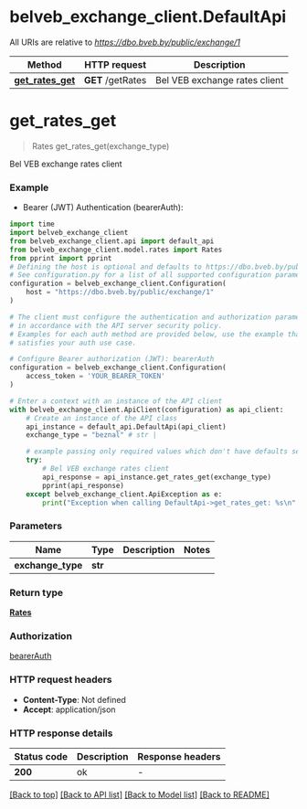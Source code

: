 # belveb_exchange_client.DefaultApi

All URIs are relative to *https://dbo.bveb.by/public/exchange/1*

Method | HTTP request | Description
------------- | ------------- | -------------
[**get_rates_get**](DefaultApi.md#get_rates_get) | **GET** /getRates | Bel VEB exchange rates client


# **get_rates_get**
> Rates get_rates_get(exchange_type)

Bel VEB exchange rates client

### Example

* Bearer (JWT) Authentication (bearerAuth):
```python
import time
import belveb_exchange_client
from belveb_exchange_client.api import default_api
from belveb_exchange_client.model.rates import Rates
from pprint import pprint
# Defining the host is optional and defaults to https://dbo.bveb.by/public/exchange/1
# See configuration.py for a list of all supported configuration parameters.
configuration = belveb_exchange_client.Configuration(
    host = "https://dbo.bveb.by/public/exchange/1"
)

# The client must configure the authentication and authorization parameters
# in accordance with the API server security policy.
# Examples for each auth method are provided below, use the example that
# satisfies your auth use case.

# Configure Bearer authorization (JWT): bearerAuth
configuration = belveb_exchange_client.Configuration(
    access_token = 'YOUR_BEARER_TOKEN'
)

# Enter a context with an instance of the API client
with belveb_exchange_client.ApiClient(configuration) as api_client:
    # Create an instance of the API class
    api_instance = default_api.DefaultApi(api_client)
    exchange_type = "beznal" # str | 

    # example passing only required values which don't have defaults set
    try:
        # Bel VEB exchange rates client
        api_response = api_instance.get_rates_get(exchange_type)
        pprint(api_response)
    except belveb_exchange_client.ApiException as e:
        print("Exception when calling DefaultApi->get_rates_get: %s\n" % e)
```

### Parameters

Name | Type | Description  | Notes
------------- | ------------- | ------------- | -------------
 **exchange_type** | **str**|  |

### Return type

[**Rates**](Rates.md)

### Authorization

[bearerAuth](../README.md#bearerAuth)

### HTTP request headers

 - **Content-Type**: Not defined
 - **Accept**: application/json

### HTTP response details
| Status code | Description | Response headers |
|-------------|-------------|------------------|
**200** | ok |  -  |

[[Back to top]](#) [[Back to API list]](../README.md#documentation-for-api-endpoints) [[Back to Model list]](../README.md#documentation-for-models) [[Back to README]](../README.md)

